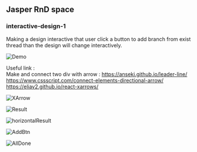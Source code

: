 ## Jasper RnD space

### interactive-design-1

Making a design interactive that user click a button to add branch from exist thread than the design will change interactively. 

![Demo](https://user-images.githubusercontent.com/63331153/234801169-9ed63e90-2edd-420d-8735-f32eff8705ce.png)

Useful link : <br>
Make and connect two div with arrow : https://anseki.github.io/leader-line/
https://www.cssscript.com/connect-elements-directional-arrow/
https://eliav2.github.io/react-xarrows/

![XArrow](https://user-images.githubusercontent.com/63331153/234808061-7114ff9f-cc23-4a8b-85dc-033e5e6245cc.png)

![Result](https://user-images.githubusercontent.com/63331153/234808354-7b2c8317-f91f-4a17-8e16-6b3ea06faa87.png)

![horizontalResult](https://user-images.githubusercontent.com/63331153/234810934-df04e269-df7a-4df6-ade7-3bcbfdbf8b52.png)

![AddBtn](https://user-images.githubusercontent.com/63331153/234816883-450abcf2-5253-4585-af5e-b04a65a2b242.png)

![AllDone](https://user-images.githubusercontent.com/63331153/235062759-2df8ac38-71d5-47ff-8c48-717d6786df12.png)